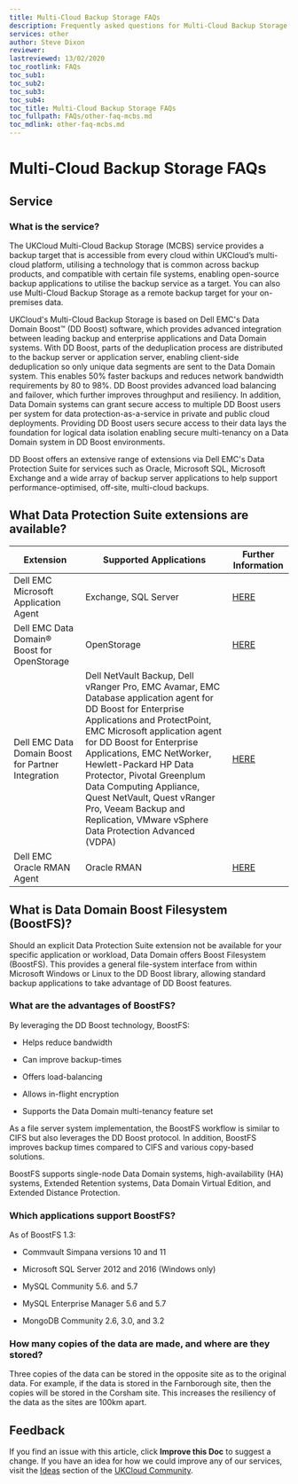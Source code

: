 ```yaml
---
title: Multi-Cloud Backup Storage FAQs
description: Frequently asked questions for Multi-Cloud Backup Storage
services: other
author: Steve Dixon
reviewer:
lastreviewed: 13/02/2020
toc_rootlink: FAQs
toc_sub1: 
toc_sub2:
toc_sub3:
toc_sub4:
toc_title: Multi-Cloud Backup Storage FAQs
toc_fullpath: FAQs/other-faq-mcbs.md
toc_mdlink: other-faq-mcbs.md
---
```


# Multi-Cloud Backup Storage FAQs

## Service

### What is the service?

The UKCloud Multi-Cloud Backup Storage (MCBS) service provides a backup target that is accessible from every cloud within UKCloud’s multi-cloud platform, utilising a technology that is common across backup products, and compatible with certain file systems, enabling open-source backup applications to utilise the backup service as a target. You can also use Multi-Cloud Backup Storage as a remote backup target for your on-premises data.

UKCloud's Multi-Cloud Backup Storage is based on Dell EMC's Data Domain Boost&trade; (DD Boost) software, which provides advanced integration between leading backup and enterprise applications and Data Domain systems. With DD Boost, parts of the deduplication process are distributed to the backup server or application server, enabling client-side deduplication so only unique data segments are sent to the Data Domain system. This enables 50% faster backups and reduces network bandwidth requirements by 80 to 98%. DD Boost provides advanced load balancing and failover, which further improves throughput and resiliency. In addition, Data Domain systems can grant secure access to multiple DD Boost users per system for data protection-as-a-service in private and public cloud deployments. Providing DD Boost users secure access to their data lays the foundation for logical data isolation enabling secure multi-tenancy on a Data Domain system in DD Boost environments.

DD Boost offers an extensive range of extensions via Dell EMC's Data Protection Suite for services such as Oracle, Microsoft SQL, Microsoft Exchange and a wide array of backup server applications to help support performance-optimised, off-site, multi-cloud backups.

## What Data Protection Suite extensions are available?

Extension | Supported Applications | Further Information
----------|------------------------|--------------------
Dell EMC Microsoft Application Agent | Exchange, SQL Server | <a href="https://www.dellemc.com/en-us/collaterals/unauth/technical-guides-support-information/2019/09/docu95754.pdf" target="_blank">HERE</a>
Dell EMC Data Domain&reg; Boost for OpenStorage | OpenStorage | <a href="https://www.emc.com/collateral/TechnicalDocument/docu85193.pdf" target="_blank">HERE</a>
Dell EMC Data Domain Boost for Partner Integration | Dell NetVault Backup, Dell vRanger Pro, EMC Avamar, EMC Database application agent for DD Boost for Enterprise Applications and ProtectPoint, EMC Microsoft application agent for DD Boost for Enterprise Applications, EMC NetWorker, Hewlett-Packard HP Data Protector, Pivotal Greenplum Data Computing Appliance, Quest NetVault, Quest vRanger Pro, Veeam Backup and Replication, VMware vSphere Data Protection Advanced (VDPA)| <a href="https://www.emc.com/collateral/TechnicalDocument/docu85192.pdf" target="_blank">HERE</a>
Dell EMC Oracle RMAN Agent | Oracle RMAN | <a href="https://www.emc.com/collateral/TechnicalDocument/docu86478.pdf" target="_blank">HERE</a>

## What is Data Domain Boost Filesystem (BoostFS)?

Should an explicit Data Protection Suite extension not be available for your specific application or workload, Data Domain offers Boost Filesystem (BoostFS). This provides a general file-system interface from within Microsoft Windows or Linux to the DD Boost library, allowing standard backup applications to take advantage of DD Boost features.

### What are the advantages of BoostFS?

By leveraging the DD Boost technology, BoostFS:

- Helps reduce bandwidth

- Can improve backup-times

- Offers load-balancing

- Allows in-flight encryption

- Supports the Data Domain multi-tenancy feature set

As a file server system implementation, the BoostFS workflow is similar to CIFS but also leverages the DD Boost protocol. In addition, BoostFS improves backup times compared to CIFS and various copy-based solutions.

BoostFS supports single-node Data Domain systems, high-availability (HA) systems, Extended Retention systems, Data Domain Virtual Edition, and Extended Distance Protection.

### Which applications support BoostFS?

As of BoostFS 1.3:

- Commvault Simpana versions 10 and 11

- Microsoft SQL Server 2012 and 2016 (Windows only)

- MySQL Community 5.6. and 5.7

- MySQL Enterprise Manager 5.6 and 5.7

- MongoDB Community 2.6, 3.0, and 3.2

### How many copies of the data are made, and where are they stored?

Three copies of the data can be stored in the opposite site as to the original data. For example, if the data is stored in the Farnborough site, then the copies will be stored in the Corsham site. This increases the resiliency of the data as the sites are  100km apart.

## Feedback

If you find an issue with this article, click **Improve this Doc** to suggest a change. If you have an idea for how we could improve any of our services, visit the [Ideas](https://community.ukcloud.com/ideas) section of the [UKCloud Community](https://community.ukcloud.com).

